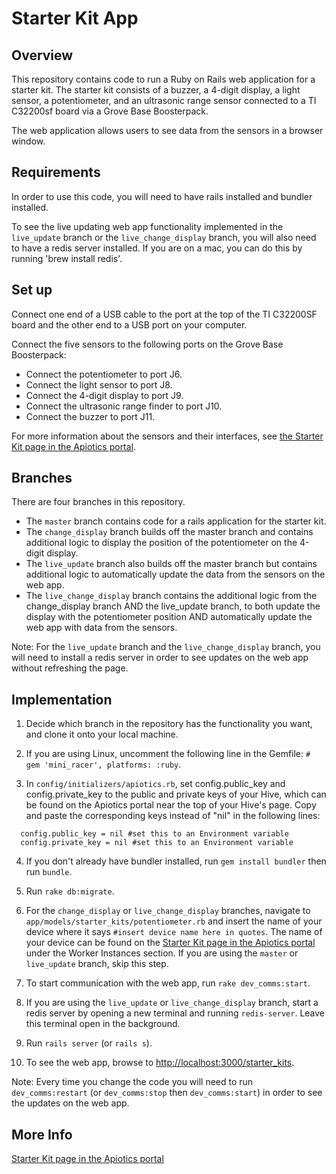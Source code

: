 # Starter Kit App

## Overview

This repository contains code to run a Ruby on Rails web application for a starter kit.  The starter kit consists of a buzzer, a 4-digit display, a light sensor, a potentiometer, and an ultrasonic range sensor connected to a TI C32200sf board via a Grove Base Boosterpack.

The web application allows users to see data from the sensors in a browser window.


## Requirements

In order to use this code, you will need to have rails installed and bundler installed. 

To see the live updating web app functionality implemented in the `live_update` branch or the `live_change_display` branch, you will also need to have a redis server installed.  If you are on a mac, you can do this by running 'brew install redis'.


## Set up

Connect one end of a USB cable to the port at the top of the TI C32200SF board and the other end to a USB port on your computer.

Connect the five sensors to the following ports on the Grove Base Boosterpack:
* Connect the potentiometer to port J6.
* Connect the light sensor to port J8.
* Connect the 4-digit display to port J9.
* Connect the ultrasonic range finder to port J10.
* Connect the buzzer to port J11.  

For more information about the sensors and their interfaces, see [the Starter Kit page in the Apiotics portal](https://portal.apiotics.com/workers/106).


## Branches

There are four branches in this repository.

* The `master` branch contains code for a rails application for the starter kit.
* The `change_display` branch builds off the master branch and contains additional logic to display the position of the potentiometer on the 4-digit display.
* The `live_update` branch also builds off the master branch but contains additional logic to automatically update the data from the sensors on the web app. 
* The `live_change_display` branch contains the additional logic from the change_display branch AND the live_update branch, to both update the display with the potentiometer position AND automatically update the web app with data from the sensors.

Note: For the `live_update` branch and the `live_change_display` branch, you will need to install a redis server in order to see updates on the web app without refreshing the page.


## Implementation

1. Decide which branch in the repository has the functionality you want, and clone it onto your local machine.

2. If you are using Linux, uncomment the following line in the Gemfile:
`# gem 'mini_racer', platforms: :ruby`.

3. In `config/initializers/apiotics.rb`, set config.public_key and config.private_key to the public and private keys of your Hive, which can be found on the Apiotics portal near the top of your Hive's page. Copy and paste the corresponding keys instead of "nil" in the following lines:
```
  config.public_key = nil #set this to an Environment variable
  config.private_key = nil #set this to an Environment variable
```

4. If you don't already have bundler installed, run `gem install bundler` then run `bundle`.

5. Run `rake db:migrate`.

6. For the `change_display` or `live_change_display` branches, navigate to `app/models/starter_kits/potentiometer.rb` and insert the name of your device where it says `#insert device name here in quotes`.  The name of your device can be found on the [Starter Kit page in the Apiotics portal](https://portal.apiotics.com/workers/106) under the Worker Instances section.  If you are using the `master` or `live_update` branch, skip this step.

7. To start communication with the web app, run `rake dev_comms:start`.

8. If you are using the `live_update` or `live_change_display` branch, start a redis server by opening a new terminal and running `redis-server`.  Leave this terminal open in the background.  

9. Run `rails server` (or `rails s`).

10. To see the web app, browse to <http://localhost:3000/starter_kits>.

Note: 
Every time you change the code you will need to run `dev_comms:restart` (or `dev_comms:stop` then `dev_comms:start`) in order to see the updates on the web app. 


## More Info
[Starter Kit page in the Apiotics portal](https://portal.apiotics.com/workers/106)



